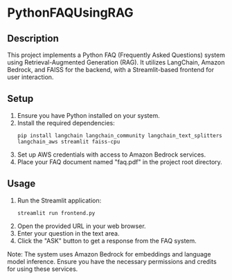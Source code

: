 # PythonFAQUsingRAG

## Description
This project implements a Python FAQ (Frequently Asked Questions) system using Retrieval-Augmented Generation (RAG). It utilizes LangChain, Amazon Bedrock, and FAISS for the backend, with a Streamlit-based frontend for user interaction.

## Setup
1. Ensure you have Python installed on your system.
2. Install the required dependencies:
   ```
   pip install langchain langchain_community langchain_text_splitters langchain_aws streamlit faiss-cpu
   ```
3. Set up AWS credentials with access to Amazon Bedrock services.
4. Place your FAQ document named "faq.pdf" in the project root directory.

## Usage
1. Run the Streamlit application:
   ```
   streamlit run frontend.py
   ```
2. Open the provided URL in your web browser.
3. Enter your question in the text area.
4. Click the "ASK" button to get a response from the FAQ system.

Note: The system uses Amazon Bedrock for embeddings and language model inference. Ensure you have the necessary permissions and credits for using these services.